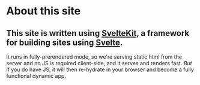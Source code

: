 # About this site

## This site is written using [SvelteKit][sk], a framework for building sites using [Svelte][sv].

It runs in fully-prerendered mode, so we're serving static html from the server
and no JS is required client-side, and it serves and renders fast. *But* if you do have JS, it will then re-hydrate in your browser and become a fully functional dynamic app.


[sk]: https://kit.svelte.dev/
[sv]: https://svelte.dev/
